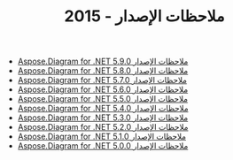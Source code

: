 ﻿---
title: ملاحظات الإصدار - 2015
type: docs
weight: 60
url: /ar/net/release-notes-2015/
---
- [Aspose.Diagram for .NET 5.9.0 ملاحظات الإصدار](/diagram/ar/net/aspose-diagram-for-net-5-9-0-release-notes/)
- [Aspose.Diagram for .NET 5.8.0 ملاحظات الإصدار](/diagram/ar/net/aspose-diagram-for-net-5-8-0-release-notes/)
- [Aspose.Diagram for .NET 5.7.0 ملاحظات الإصدار](/diagram/ar/net/aspose-diagram-for-net-5-7-0-release-notes/)
- [Aspose.Diagram for .NET 5.6.0 ملاحظات الإصدار](/diagram/ar/net/aspose-diagram-for-net-5-6-0-release-notes/)
- [Aspose.Diagram for .NET 5.5.0 ملاحظات الإصدار](/diagram/ar/net/aspose-diagram-for-net-5-5-0-release-notes/)
- [Aspose.Diagram for .NET 5.4.0 ملاحظات الإصدار](/diagram/ar/net/aspose-diagram-for-net-5-4-0-release-notes/)
- [Aspose.Diagram for .NET 5.3.0 ملاحظات الإصدار](/diagram/ar/net/aspose-diagram-for-net-5-3-0-release-notes/)
- [Aspose.Diagram for .NET 5.2.0 ملاحظات الإصدار](/diagram/ar/net/aspose-diagram-for-net-5-2-0-release-notes/)
- [Aspose.Diagram for .NET 5.1.0 ملاحظات الإصدار](/diagram/ar/net/aspose-diagram-for-net-5-1-0-release-notes/)
- [Aspose.Diagram for .NET 5.0.0 ملاحظات الإصدار](/diagram/ar/net/aspose-diagram-for-net-5-0-0-release-notes/)
